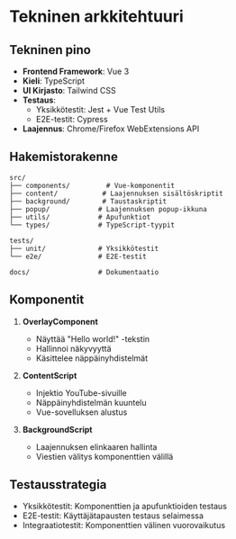 # Tekninen arkkitehtuuri

## Tekninen pino
- **Frontend Framework**: Vue 3
- **Kieli**: TypeScript
- **UI Kirjasto**: Tailwind CSS
- **Testaus**: 
  - Yksikkötestit: Jest + Vue Test Utils
  - E2E-testit: Cypress
- **Laajennus**: Chrome/Firefox WebExtensions API

## Hakemistorakenne
```
src/
├── components/         # Vue-komponentit
├── content/           # Laajennuksen sisältöskriptit
├── background/        # Taustaskriptit
├── popup/            # Laajennuksen popup-ikkuna
├── utils/            # Apufunktiot
└── types/            # TypeScript-tyypit

tests/
├── unit/             # Yksikkötestit
└── e2e/              # E2E-testit

docs/                 # Dokumentaatio
```

## Komponentit
1. **OverlayComponent**
   - Näyttää "Hello world!" -tekstin
   - Hallinnoi näkyvyyttä
   - Käsittelee näppäinyhdistelmät

2. **ContentScript**
   - Injektio YouTube-sivuille
   - Näppäinyhdistelmän kuuntelu
   - Vue-sovelluksen alustus

3. **BackgroundScript**
   - Laajennuksen elinkaaren hallinta
   - Viestien välitys komponenttien välillä

## Testausstrategia
- Yksikkötestit: Komponenttien ja apufunktioiden testaus
- E2E-testit: Käyttäjätapausten testaus selaimessa
- Integraatiotestit: Komponenttien välinen vuorovaikutus 